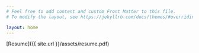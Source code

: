 ```yaml
---
# Feel free to add content and custom Front Matter to this file.
# To modify the layout, see https://jekyllrb.com/docs/themes/#overriding-theme-defaults

layout: home
---
```

<!-- <a href="dchen327.github.io/assets/resume.pdf" target="_blank">Resume</a> -->
[Resume]({{ site.url }}/assets/resume.pdf)